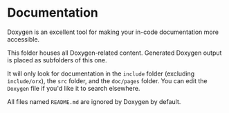 # Documentation

Doxygen is an excellent tool for making your in-code documentation more accessible.

This folder houses all Doxygen-related content. Generated Doxygen output is placed as subfolders of this one.

It will only look for documentation in the `include` folder (excluding `include/orx`), the `src` folder, and the `doc/pages` folder. You can edit the `Doxygen` file if you'd like it to search elsewhere. 

All files named `README.md` are ignored by Doxygen by default.
